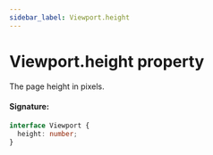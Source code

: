 ```yaml
---
sidebar_label: Viewport.height
---
```


# Viewport.height property

The page height in pixels.

#### Signature:

```typescript
interface Viewport {
  height: number;
}
```
